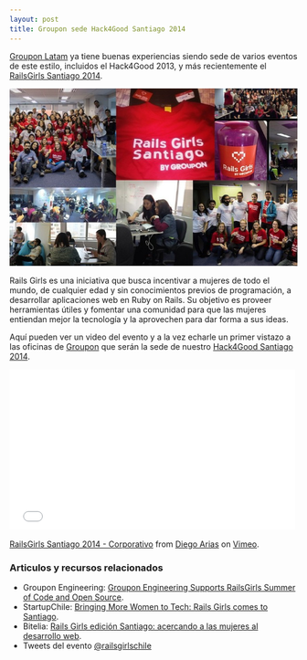 ```yaml
---
layout: post
title: Groupon sede Hack4Good Santiago 2014
---
```


[Groupon Latam](http://www.groupon.cl) ya tiene buenas experiencias siendo sede de varios eventos de este estilo, incluidos el Hack4Good 2013, y más recientemente el [RailsGirls Santiago 2014](http://railsgirls.com/santiago).

<!--more-->

![](/public/images/posts/railsgirls.jpg)

Rails Girls es una iniciativa que busca incentivar a mujeres de todo el mundo, de cualquier edad y sin conocimientos previos de programación, a desarrollar aplicaciones web en Ruby on Rails. Su objetivo es proveer herramientas útiles y fomentar una comunidad para que las mujeres entiendan mejor la tecnología y la aprovechen para dar forma a sus ideas.

Aquí pueden ver un video del evento y a la vez echarle un primer vistazo a las oficinas de [Groupon](http://www.groupon.cl) que serán la sede de nuestro [Hack4Good Santiago 2014](https://geekli.st/hackathon/hack4good-06).

<iframe src="//player.vimeo.com/video/97233425" width="500" height="281" frameborder="0" webkitallowfullscreen mozallowfullscreen allowfullscreen></iframe> <p><a href="http://vimeo.com/97233425">RailsGirls Santiago 2014 - Corporativo</a> from <a href="http://vimeo.com/user22350198">Diego Arias</a> on <a href="https://vimeo.com">Vimeo</a>.</p>

### Articulos y recursos relacionados

* Groupon Engineering: [Groupon Engineering Supports RailsGirls Summer of Code and Open Source](https://engineering.groupon.com/2014/misc/groupon-engineering-supports-railsgirls-summer-of-code-and-open-source/).
* StartupChile: [Bringing More Women to Tech: Rails Girls comes to Santiago](http://www.startupchile.org/bringing-more-women-to-tech-rails-girls-comes-to-santiago/).
* Bitelia: [Rails Girls edición Santiago: acercando a las mujeres al desarrollo web](http://bitelia.com/2014/05/rails-girls-edicion-santiago).
* Tweets del evento <a href="https://twitter.com/railsgirlschile" target="_new">@railsgirlschile</a>
